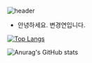 ![header](https://capsule-render.vercel.app/api?type=wave&color=auto&height=300&section=header&text=Kyungyeon%20Byun&fontSize=90)

- 안녕하세요. 변경연입니다.

[![Top Langs](https://github-readme-stats.vercel.app/api/top-langs/?username=kyung-yeon&hide=html&layout=compact)](https://kyungyeon.dev)

![Anurag's GitHub stats](https://github-readme-stats.vercel.app/api?username=kyung-yeon&show_icons=true&theme=radical)
